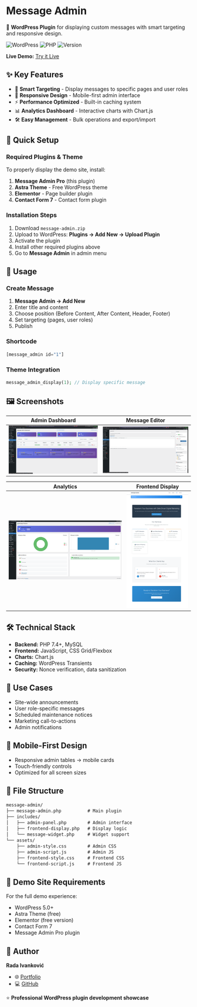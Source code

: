 # Message Admin

🚀 **WordPress Plugin** for displaying custom messages with smart targeting and responsive design.

![WordPress](https://img.shields.io/badge/WordPress-5.0+-blue.svg)
![PHP](https://img.shields.io/badge/PHP-7.4+-purple.svg)
![Version](https://img.shields.io/badge/Version-2.1.0-green.svg)

**Live Demo:** <a href="https://dev-message-admin.pantheonsite.io/home/" target="_blank">Try it Live</a>

## ✨ Key Features

- 🎯 **Smart Targeting** - Display messages to specific pages and user roles
- 📱 **Responsive Design** - Mobile-first admin interface
- ⚡ **Performance Optimized** - Built-in caching system
- 📊 **Analytics Dashboard** - Interactive charts with Chart.js
- 🛠️ **Easy Management** - Bulk operations and export/import

## 🚀 Quick Setup

### Required Plugins & Theme
To properly display the demo site, install:

1. **Message Admin Pro** (this plugin)
2. **Astra Theme** - Free WordPress theme
3. **Elementor** - Page builder plugin
4. **Contact Form 7** - Contact form plugin

### Installation Steps
1. Download `message-admin.zip`
2. Upload to WordPress: **Plugins → Add New → Upload Plugin**
3. Activate the plugin
4. Install other required plugins above
5. Go to **Message Admin** in admin menu

## 📖 Usage

### Create Message
1. **Message Admin → Add New**
2. Enter title and content
3. Choose position (Before Content, After Content, Header, Footer)
4. Set targeting (pages, user roles)
5. Publish

### Shortcode
```php
[message_admin id="1"]
```

### Theme Integration
```php
message_admin_display(1); // Display specific message
```

## 🖼️ Screenshots

| Admin Dashboard | Message Editor |
|---|---|
| ![Dashboard](screenshots/all-msg.png) | ![Editor](screenshots/add-new.png) |

| Analytics | Frontend Display |
|---|---|
| ![Analytics](screenshots/analytics.png) | ![Frontend](screenshots/home.png) |

## 🛠️ Technical Stack

- **Backend:** PHP 7.4+, MySQL
- **Frontend:** JavaScript, CSS Grid/Flexbox
- **Charts:** Chart.js
- **Caching:** WordPress Transients
- **Security:** Nonce verification, data sanitization

## 🎯 Use Cases

- Site-wide announcements
- User role-specific messages
- Scheduled maintenance notices
- Marketing call-to-actions
- Admin notifications

## 📱 Mobile-First Design

- Responsive admin tables → mobile cards
- Touch-friendly controls
- Optimized for all screen sizes

## 🔧 File Structure

```
message-admin/
├── message-admin.php          # Main plugin
├── includes/
│   ├── admin-panel.php        # Admin interface
│   ├── frontend-display.php   # Display logic
│   └── message-widget.php     # Widget support
└── assets/
    ├── admin-style.css        # Admin CSS
    ├── admin-script.js        # Admin JS
    ├── frontend-style.css     # Frontend CSS
    └── frontend-script.js     # Frontend JS
```

## 🚀 Demo Site Requirements

For the full demo experience:
- WordPress 5.0+
- Astra Theme (free)
- Elementor (free version)
- Contact Form 7
- Message Admin Pro plugin

## 👤 Author

**Rada Ivanković**
- 🌐 [Portfolio](https://portfolio-v2-topaz-pi.vercel.app/)
- 💻 [GitHub](https://github.com/rada-ii)


⭐ **Professional WordPress plugin development showcase**
